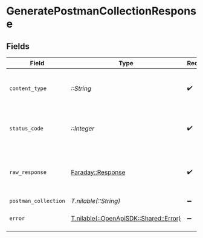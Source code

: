 # GeneratePostmanCollectionResponse


## Fields

| Field                                                                       | Type                                                                        | Required                                                                    | Description                                                                 |
| --------------------------------------------------------------------------- | --------------------------------------------------------------------------- | --------------------------------------------------------------------------- | --------------------------------------------------------------------------- |
| `content_type`                                                              | *::String*                                                                  | :heavy_check_mark:                                                          | HTTP response content type for this operation                               |
| `status_code`                                                               | *::Integer*                                                                 | :heavy_check_mark:                                                          | HTTP response status code for this operation                                |
| `raw_response`                                                              | [Faraday::Response](https://www.rubydoc.info/gems/faraday/Faraday/Response) | :heavy_check_mark:                                                          | Raw HTTP response; suitable for custom response parsing                     |
| `postman_collection`                                                        | *T.nilable(::String)*                                                       | :heavy_minus_sign:                                                          | OK                                                                          |
| `error`                                                                     | [T.nilable(::OpenApiSDK::Shared::Error)](../../models/shared/error.md)      | :heavy_minus_sign:                                                          | Default error response                                                      |